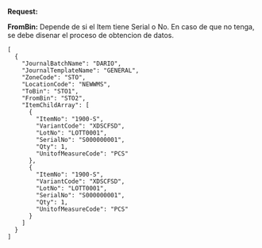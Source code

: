 **Request:**

**FromBin:** Depende de si el Item tiene Serial o No. En caso de que no tenga, se debe disenar el proceso de obtencion de datos.

```
[
  {
    "JournalBatchName": "DARIO",
    "JournalTemplateName": "GENERAL",
    "ZoneCode": "STO",
    "LocationCode": "NEWWMS",
    "ToBin": "STO1",
    "FromBin": "STO2",
    "ItemChildArray": [
      {
        "ItemNo": "1900-S",
        "VariantCode": "XDSCFSD",
        "LotNo": "LOTT0001",
        "SerialNo": "S000000001",
        "Qty": 1,
        "UnitofMeasureCode": "PCS"
      },
      {
        "ItemNo": "1900-S",
        "VariantCode": "XDSCFSD",
        "LotNo": "LOTT0001",
        "SerialNo": "S000000001",
        "Qty": 1,
        "UnitofMeasureCode": "PCS"
      }
    ]
  }
]
```



